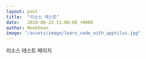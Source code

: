 ```yaml
---
layout: post
title:  "리소스 테스트"
date:   2018-06-22 11:00:00 +0900
author: Mookheon
image: "/assets/image/learn_code_with_apptilus.jpg"
---
```


리소스 테스트 페이지

